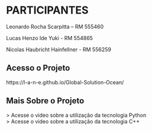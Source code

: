 <h1>PARTICIPANTES</h1>

<p>Leonardo Rocha Scarpitta – RM 555460</p>
<p>Lucas Henzo Ide Yuki - RM 554865</p>
<p>Nicolas Haubricht Hainfellner - RM 556259</p>

<h2>Acesso o Projeto</h2>
https://l-a-n-e.github.io/Global-Solution-Ocean/

<h2>Mais Sobre o Projeto</h2>
> Acesse o video sobre a utilização da tecnologia Python 
<br>
> Acesse o video sobre a utilização da tecnologia C++ 
